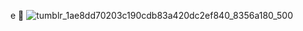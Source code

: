 e 👋
![tumblr_1ae8dd70203c190cdb83a420dc2ef840_8356a180_500](https://user-images.githubusercontent.com/109118257/222025389-d5575e65-79f0-4689-9a9f-45547942b3cf.gif)
